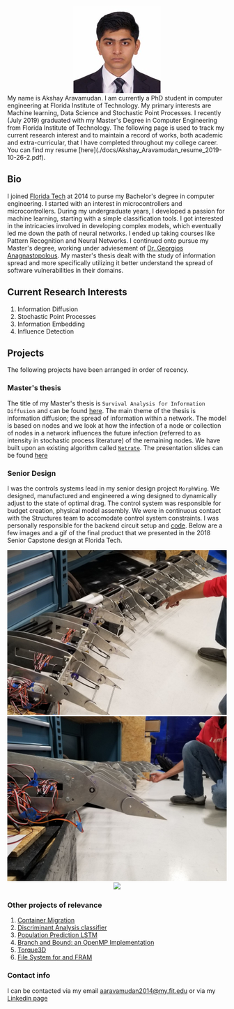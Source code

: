 <!-- # Welcome to my page -->

<div style="text-align:center"><img src="./docs/image.jpeg" /></div>
My name is Akshay Aravamudan. I am currently a PhD student in computer engineering at Florida Institute of Technology. My primary interests are Machine learning, Data Science and Stochastic Point Processes. I recently (July 2019) graduated with my Master's Degree in Computer Engineering from Florida Institute of Technology. The following page is used to track my current research interest and to maintain a record of works, both academic and extra-curricular, that I have completed throughout my college career. You can find my resume [here](./docs/Akshay_Aravamudan_resume_2019-10-26-2.pdf).

## Bio

I joined [Florida Tech](https://www.fit.edu) at 2014 to purse my Bachelor's degree in computer engineering. I started with an interest in microcontrollers and microcontrollers. During my undergraduate years, I developed a passion for machine learning, starting with a simple classification tools. I got interested in the intricacies involved in developing complex models, which eventually led me down the path of neural networks. I ended up taking courses like Pattern Recognition and Neural Networks. I continued onto pursue my Master's degree, working under adviesement of [Dr. Georgios Anagnastopolous](https://www.fit.edu/faculty-profiles/3/georgios-anagnostopoulos/). My master's thesis dealt with the study of information spread and more specifically utilizing it better understand the spread of software vulnerabilities in their domains. 

## Current Research Interests

1. Information Diffusion
2. Stochastic Point Processes
3. Information Embedding
4. Influence Detection


## Projects

The following projects have been arranged in order of recency.

### Master's thesis

The title of my Master's thesis is `Survival Analysis for Information Diffusion` and can be found [here](docs/Master_s_Thesis___Akshay_Aravamudan.pdf). The main theme of the thesis is information diffusion; the spread of information within a network. The model is based on nodes and we look at how the infection of a node or collection of nodes in a network influences the future infection (referred to as intensity in stochastic process literature) of the remaining nodes. We have built upon an existing algorithm called [``Netrate``](https://cs.stanford.edu/people/jure/pubs/netrate-netsci14.pdf). The presentation slides can be found [here](docs/Akshay___MS_Thesis_Defense_Presentation.pdf)

### Senior Design

I was the controls systems lead in my senior design project `MorphWing`. We designed, manufactured and engineered a wing designed to dynamically adjust to the state of optimal drag. The control system was responsible for budget creation, physical model assembly. We were in continuous contact with the Structures team to accomodate control system constraints. I was personally responsible for the backend circuit setup and [code](https://github.com/aaravamudan2014/morphWingBackEnd). Below are a few images and a gif of the final product that we presented in the 2018 Senior Capstone design at Florida Tech.  

<div style="text-align:center"><img src="docs/morphWingImage1.jpg" /></div>
<div style="text-align:center"><img src="docs/morphWingImage2.jpg" /></div>
<div style="text-align:center"><img src="docs/morphWing.gif" /></div>


### Other projects of relevance
1. [Container Migration](https://github.com/aaravamudan2014/BranchAndBound) 
2. [Discriminant Analysis classifier](https://github.com/aaravamudan2014/DiscriminantAnalysisClassifier)
3. [Population Prediction LSTM](https://github.com/aaravamudan2014/PopulationPredictionLSTM)
4. [Branch and Bound: an OpenMP Implementation](https://github.com/aaravamudan2014/BranchAndBound)
5. [Torque3D](https://github.com/aaravamudan2014/Torque3D)
6. [File System for and FRAM](https://github.com/aaravamudan2014/FRAM_FS)


### Contact info
I can be contacted via my email aaravamudan2014@my.fit.edu or via my [Linkedin page](https://www.linkedin.com/in/akshay-aravamudan-49a470b7/)
